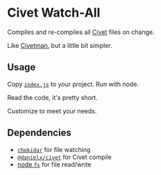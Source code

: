 # Civet Watch-All

Compiles and re-compiles all [Civet](https://civet.dev/) files on change.

Like [Civetman](https://github.com/arstnei0/civetman/tree/main), but a little
bit simpler.

## Usage

Copy [`index.js`](./index.js) to your project. Run with node.

Read the code, it's pretty short.

Customize to meet your needs.

## Dependencies

- [`chokidar`](https://github.com/paulmillr/chokidar) for file watching
- [`@danielx/civet`](https://github.com/DanielXMoore/Civet#civet) for Civet compile
- [node `fs`](https://nodejs.org/api/fs.html#promise-example) for file
  read/write
